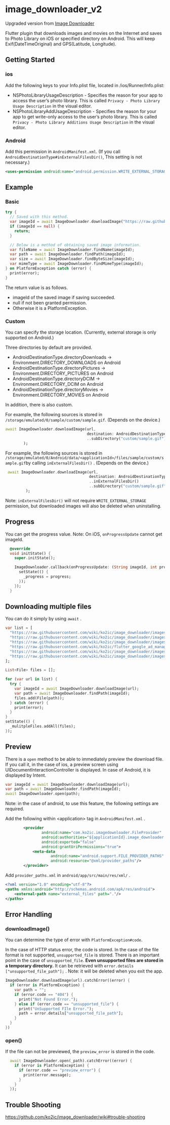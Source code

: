 # image_downloader_v2

Upgraded version from [Image Downloader](https://pub.dev/packages/image_downloader)

Flutter plugin that downloads images and movies on the Internet and saves to Photo Library on iOS or specified directory on Android.
This will keep Exif(DateTimeOriginal) and GPS(Latitude, Longitude).

## Getting Started

### ios

Add the following keys to your Info.plist file, located in <project root>/ios/Runner/Info.plist:

- NSPhotoLibraryUsageDescription - Specifies the reason for your app to access the user’s photo library. This is called `Privacy - Photo Library Usage Description` in the visual editor.
- NSPhotoLibraryAddUsageDescription - Specifies the reason for your app to get write-only access to the user’s photo library. This is called `Privacy - Photo Library Additions Usage Description` in the visual editor.

### Android

Add this permission in `AndroidManifest.xml`. (If you call `AndroidDestinationType#inExternalFilesDir()`, This setting is not necessary.)

```xml
<uses-permission android:name="android.permission.WRITE_EXTERNAL_STORAGE"/>
```

## Example

### Basic

```dart
try {
  // Saved with this method.
  var imageId = await ImageDownloader.downloadImage("https://raw.githubusercontent.com/wiki/ko2ic/image_downloader/images/flutter.png");
  if (imageId == null) {
    return;
  }

  // Below is a method of obtaining saved image information.
  var fileName = await ImageDownloader.findName(imageId);
  var path = await ImageDownloader.findPath(imageId);
  var size = await ImageDownloader.findByteSize(imageId);
  var mimeType = await ImageDownloader.findMimeType(imageId);
} on PlatformException catch (error) {
  print(error);
}
```

The return value is as follows.

- imageId of the saved image if saving succeeded.
- null if not been granted permission.
- Otherwise it is a PlatformException.

### Custom

You can specify the storage location.
(Currently, external storage is only supported on Android.)

Three directories by default are provided.

- AndroidDestinationType.directoryDownloads -> Environment.DIRECTORY_DOWNLOADS on Android
- AndroidDestinationType.directoryPictures -> Environment.DIRECTORY_PICTURES on Android
- AndroidDestinationType.directoryDCIM -> Environment.DIRECTORY_DCIM on Android
- AndroidDestinationType.directoryMovies -> Environment.DIRECTORY_MOVIES on Android

In addition, there is also custom.

For example, the following sources is stored in `/storage/emulated/0/sample/custom/sample.gif`.
(Depends on the device.)

```dart
await ImageDownloader.downloadImage(url,
                                    destination: AndroidDestinationType.custom('sample')
                                    ..subDirectory("custom/sample.gif"),
        );
```

For example, the following sources is stored in `/storage/emulated/0/Android/data/<applicationId>/files/sample/custom/sample.gif`by calling `inExternalFilesDir()` .
(Depends on the device.)

```dart
 await ImageDownloader.downloadImage(url,
                                     destination: AndroidDestinationType.custom('sample')
                                     ..inExternalFilesDir()
                                     ..subDirectory("custom/sample.gif"),
         );
```

Note: `inExternalFilesDir()` will not require `WRITE_EXTERNAL_STORAGE` permission, but downloaded images will also be deleted when uninstalling.

## Progress

You can get the progress value.
Note: On iOS, `onProgressUpdate` cannot get imageId.

```dart
  @override
  void initState() {
    super.initState();

    ImageDownloader.callback(onProgressUpdate: (String imageId, int progress) {
      setState(() {
        _progress = progress;
      });
    });
  }
```

## Downloading multiple files

You can do it simply by using `await` .

```dart
var list = [
  "https://raw.githubusercontent.com/wiki/ko2ic/image_downloader/images/bigsize.jpg",
  "https://raw.githubusercontent.com/wiki/ko2ic/image_downloader/images/flutter.jpg",
  "https://raw.githubusercontent.com/wiki/ko2ic/image_downloader/images/flutter_transparent.png",
  "https://raw.githubusercontent.com/wiki/ko2ic/flutter_google_ad_manager/images/sample.gif",
  "https://raw.githubusercontent.com/wiki/ko2ic/image_downloader/images/flutter_no.png",
  "https://raw.githubusercontent.com/wiki/ko2ic/image_downloader/images/flutter.png",
];

List<File> files = [];

for (var url in list) {
  try {
    var imageId = await ImageDownloader.downloadImage(url);
    var path = await ImageDownloader.findPath(imageId);
    files.add(File(path));
  } catch (error) {
    print(error);
  }
}
setState(() {
  _mulitpleFiles.addAll(files);
});
```

## Preview

There is a `open` method to be able to immediately preview the download file.
If you call it, in the case of ios, a preview screen using UIDocumentInteractionController is displayed. In case of Android, it is displayed by Intent.

```dart
var imageId = await ImageDownloader.downloadImage(url);
var path = await ImageDownloader.findPath(imageId);
await ImageDownloader.open(path);
```

Note: in the case of android, to use this feature, the following settings are required.

Add the following within \<application\> tag in `AndroidManifest.xml` .

```xml
        <provider
                android:name="com.ko2ic.imagedownloader.FileProvider"
                android:authorities="${applicationId}.image_downloader.provider"
                android:exported="false"
                android:grantUriPermissions="true">
            <meta-data
                    android:name="android.support.FILE_PROVIDER_PATHS"
                    android:resource="@xml/provider_paths"/>
        </provider>
```

Add `provider_paths.xml` in `android/app/src/main/res/xml/` .

```xml
<?xml version="1.0" encoding="utf-8"?>
<paths xmlns:android="http://schemas.android.com/apk/res/android">
    <external-path name="external_files" path="."/>
</paths>
```

## Error Handling

### downloadImage()

You can determine the type of error with `PlatformException#code`.

In the case of HTTP status error, the code is stored.
In the case of the file format is not supported, `unsupported_file` is stored.
There is an important point in the case of `unsupported_file`.
**Even unsupported files are stored in a temporary directory.**
It can be retrieved with `error.details ["unsupported_file_path"];` .
Note: it will be deleted when you exit the app.

```dart
ImageDownloader.downloadImage(url).catchError((error) {
  if (error is PlatformException) {
    var path = "";
    if (error.code == "404") {
      print("Not Found Error.");
    } else if (error.code == "unsupported_file") {
      print("UnSupported FIle Error.");
      path = error.details["unsupported_file_path"];
    }
  }
})

```

### open()

If the file can not be previewed, the `preview_error` is stored in the code.

```dart
  await ImageDownloader.open(_path).catchError((error) {
    if (error is PlatformException) {
      if (error.code == "preview_error") {
        print(error.message);
      }
    }
  });
```

## Trouble Shooting

<https://github.com/ko2ic/image_downloader/wiki#trouble-shooting>
